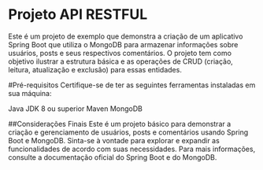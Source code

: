 # Projeto API RESTFUL

Este é um projeto de exemplo que demonstra a criação de um aplicativo Spring Boot que utiliza o MongoDB para armazenar informações sobre usuários, posts e seus respectivos comentários. O projeto tem como objetivo ilustrar a estrutura básica e as operações de CRUD (criação, leitura, atualização e exclusão) para essas entidades.

#Pré-requisitos
Certifique-se de ter as seguintes ferramentas instaladas em sua máquina:

Java JDK 8 ou superior
Maven
MongoDB


##Considerações Finais
Este é um projeto básico para demonstrar a criação e gerenciamento de usuários, posts e comentários usando Spring Boot e MongoDB. Sinta-se à vontade para explorar e expandir as funcionalidades de acordo com suas necessidades. Para mais informações, consulte a documentação oficial do Spring Boot e do MongoDB.
